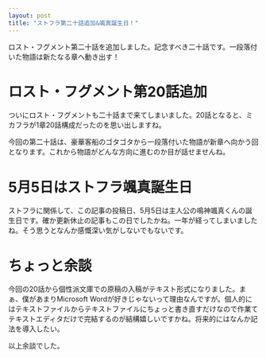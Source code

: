 ```yaml
---
layout: post
title: "ストフラ第二十話追加&颯真誕生日！"
---
```


ロスト・フグメント第二十話を追加しました。記念すべき二十話です。一段落付いた物語は新たなる章へ動き出す！

# ロスト・フグメント第20話追加

ついにロスト・フグメントも二十話まで来てしまいました。20話となると、ミカフラが1章20話構成だったのを思い出しますね。

今回の第二十話は、豪華客船のゴタゴタから一段落付いた物語が新章へ向かう回となります。これから物語がどんな方向に進むのか目が話せませんね。

# 5月5日はストフラ颯真誕生日

ストフラに関係して、この記事の投稿日、5月5日は主人公の鳴神颯真くんの誕生日です。確か更新休止の記事もこの日でしたかね。一年が経ってしまいましたね。そう思うとなんか感慨深い気がしないでもないです。

# ちょっと余談

今回の20話から個性派文庫での原稿の入稿がテキスト形式になりました。まぁ、僕があまりMicrosoft Wordが好きじゃないって理由なんですが。個人的にはテキストファイルからテキストファイルにちょっと書き直すだけなので作業てテキストエディタだけで完結するのが結構嬉しいですかね。将来的にはなんか記法を導入したい。

以上余談でした。
